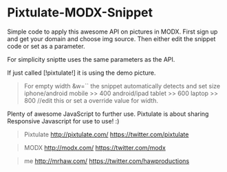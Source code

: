 Pixtulate-MODX-Snippet
======================

Simple code to apply this awesome API on pictures in MODX.
First sign up and get your domain and choose img source. 
Then either edit the snippet code or set as a parameter.

For simplicity sniptte uses the same parameters as the API.

If just called [!pixtulate!] 
it is using the demo picture. 

> For empty width &w=`` the snippet automatically detects and set size
iphone/android mobile 	>> 	400
android/ipad tablet 	>> 	600
laptop 					>> 	800
//edit this or set a override value for width.

Plenty of awesome JavaScript to further use. Pixtulate is about sharing 
Responsive Javascript for use to use! :)

> Pixtulate
http://pixtulate.com/
https://twitter.com/pixtulate

> MODX
http://modx.com/
https://twitter.com/modx

> me
http://mrhaw.com/
https://twitter.com/hawproductions
